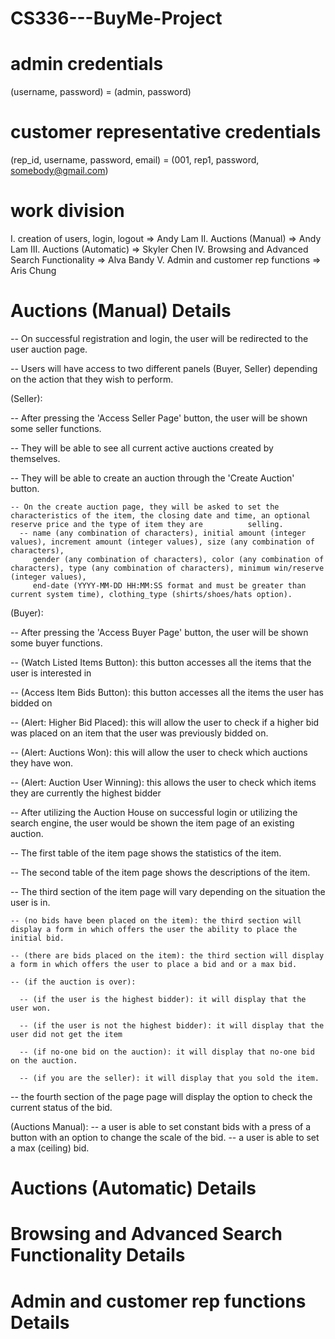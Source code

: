 # CS336---BuyMe-Project

# admin credentials
(username, password) = (admin, password)

# customer representative credentials
(rep_id, username, password, email) = (001, rep1, password, somebody@gmail.com)

# work division
I. creation of users, login, logout => Andy Lam
II. Auctions (Manual) => Andy Lam
III. Auctions (Automatic) => Skyler Chen
IV. Browsing and Advanced Search Functionality => Alva Bandy
V. Admin and customer rep functions => Aris Chung

# Auctions (Manual) Details

-- On successful registration and login, the user will be redirected to the user auction page.

-- Users will have access to two different panels (Buyer, Seller) depending on the action that they wish to perform.

(Seller):

-- After pressing the 'Access Seller Page' button, the user will be shown some seller functions.
  
  -- They will be able to see all current active auctions created by themselves.
 
  -- They will be able to create an auction through the 'Create Auction' button.
  
    -- On the create auction page, they will be asked to set the characteristics of the item, the closing date and time, an optional reserve price and the type of item they are          selling.
      -- name (any combination of characters), initial amount (integer values), increment amount (integer values), size (any combination of characters), 
         gender (any combination of characters), color (any combination of characters), type (any combination of characters), minimum win/reserve (integer values),
         end-date (YYYY-MM-DD HH:MM:SS format and must be greater than current system time), clothing_type (shirts/shoes/hats option).
         
(Buyer):

  -- After pressing the 'Access Buyer Page' button, the user will be shown some buyer functions.
 
  -- (Watch Listed Items Button): this button accesses all the items that the user is interested in
  
  -- (Access Item Bids Button): this button accesses all the items the user has bidded on
  
  
  -- (Alert: Higher Bid Placed): this will allow the user to check if a higher bid was placed on an item that the user was previously bidded on.
  
  -- (Alert: Auctions Won): this will allow the user to check which auctions they have won.
  
  -- (Alert: Auction User Winning): this allows the user to check which items they are currently the highest bidder
 
 
  -- After utilizing the Auction House on successful login or utilizing the search engine, the user would be shown the item page of an existing auction.
  
  -- The first table of the item page shows the statistics of the item.
  
  -- The second table of the item page shows the descriptions of the item.
  
  -- The third section of the item page will vary depending on the situation the user is in.
    
    -- (no bids have been placed on the item): the third section will display a form in which offers the user the ability to place the initial bid.
    
    -- (there are bids placed on the item): the third section will display a form in which offers the user to place a bid and or a max bid.
    
    -- (if the auction is over):
      
      -- (if the user is the highest bidder): it will display that the user won.
      
      -- (if the user is not the highest bidder): it will display that the user did not get the item
      
      -- (if no-one bid on the auction): it will display that no-one bid on the auction.
      
      -- (if you are the seller): it will display that you sold the item.
 
 -- the fourth section of the page page will display the option to check the current status of the bid.
  
  (Auctions Manual):
  -- a user is able to set constant bids with a press of a button with an option to change the scale of the bid.
  -- a user is able to set a max (ceiling) bid.
  

# Auctions (Automatic) Details

# Browsing and Advanced Search Functionality Details

# Admin and customer rep functions Details

